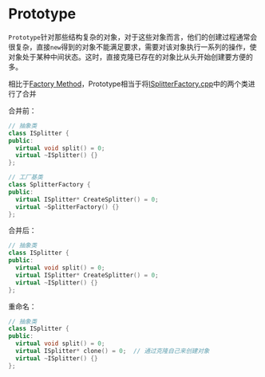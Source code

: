 # Prototype

`Prototype`针对那些结构复杂的对象，对于这些对象而言，他们的创建过程通常会很复杂，直接`new`得到的对象不能满足要求，需要对该对象执行一系列的操作，使对象处于某种中间状态。这时，直接克隆已存在的对象比从头开始创建要方便的多。

相比于[Factory Method](../factory_method/)，Prototype相当于将[ISplitterFactory.cpp](../factory_method/refactored/ISplitterFactory.cpp)中的两个类进行了合并

合并前：

```C++
// 抽象类
class ISplitter {
public:
  virtual void split() = 0;
  virtual ~ISplitter() {}
};

// 工厂基类
class SplitterFactory {
public:
  virtual ISplitter* CreateSplitter() = 0;
  virtual ~SplitterFactory() {}
};
```

合并后：

```C++
// 抽象类
class ISplitter {
public:
  virtual void split() = 0;
  virtual ISplitter* CreateSplitter() = 0;
  virtual ~ISplitter() {}
};
```

重命名：

```C++
// 抽象类
class ISplitter {
public:
  virtual void split() = 0;
  virtual ISplitter* clone() = 0;  // 通过克隆自己来创建对象
  virtual ~ISplitter() {}
};
```
